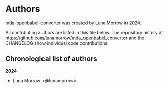 # Authors

mda-openbabel-converter was created by Luna Morrow in 2024.


All contributing authors are listed in this file below.
The repository history at https://github.com/lunamorrow/mda_openbabel_converter
and the CHANGELOG show individual code contributions.

## Chronological list of authors

<!--
The rules for this file:
  * Authors are sorted chronologically, earliest to latest
  * Please format it each entry as "Preferred name <GitHub username>"
  * Your preferred name is whatever you wish to go by --
    it does *not* have to be your legal name!
  * Please start a new section for each new year
  * Don't ever delete anything
-->

**2024**
- Luna Morrow <@lunamorrow>
